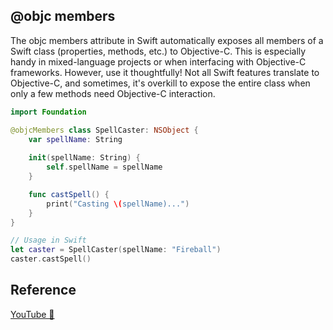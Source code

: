 ## @objc members

The objc members attribute in Swift automatically exposes all members of a Swift class (properties, methods, etc.) to Objective-C. This is especially handy in mixed-language projects or when interfacing with Objective-C frameworks. However, use it thoughtfully! Not all Swift features translate to Objective-C, and sometimes, it's overkill to expose the entire class when only a few methods need Objective-C interaction.

```swift
import Foundation

@objcMembers class SpellCaster: NSObject {
    var spellName: String
    
    init(spellName: String) {
        self.spellName = spellName
    }

    func castSpell() {
        print("Casting \(spellName)...")
    }
}

// Usage in Swift
let caster = SpellCaster(spellName: "Fireball")
caster.castSpell()
```

## Reference

[YouTube 👀](https://youtube.com/shorts/iWORvSwLGD8?feature=share)